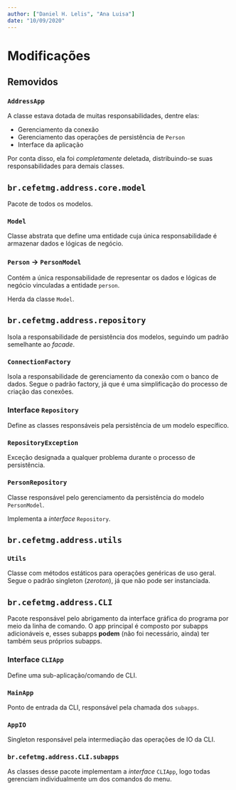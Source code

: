 ```yaml
---
author: ["Daniel H. Lelis", "Ana Luisa"]
date: "10/09/2020"
---
```



# Modificações

## Removidos

### `AddressApp`

A classe estava dotada de muitas responsabilidades, dentre elas:

- Gerenciamento da conexão
- Gerenciamento das operações de persistência de `Person`
- Interface da aplicação

Por conta disso, ela foi _completamente_ deletada, distribuindo-se suas responsabilidades para demais classes.

## `br.cefetmg.address.core.model`

Pacote de todos os modelos.

### `Model`

Classe abstrata que define uma entidade cuja única responsabilidade é armazenar dados e lógicas de negócio.

### `Person` -> `PersonModel`

Contém a única responsabilidade de representar os dados e lógicas de negócio vinculadas a entidade `person`.

Herda da classe `Model`.

## `br.cefetmg.address.repository`

Isola a responsabilidade de persistência dos modelos, seguindo um padrão semelhante ao _facade_.

### `ConnectionFactory`

Isola a responsabilidade de gerenciamento da conexão com o banco de dados. Segue o padrão factory, já que é uma simplificação do processo de criação das conexões.

### Interface `Repository`

Define as classes responsáveis pela persistência de um modelo específico.

### `RepositoryException`

Exceção designada a qualquer problema durante o processo de persistência.

### `PersonRepository`

Classe responsável pelo gerenciamento da persistência do modelo `PersonModel`.

Implementa a _interface_ `Repository`.

## `br.cefetmg.address.utils`

### `Utils`

Classe com métodos estáticos para operações genéricas de uso geral. Segue o padrão singleton (*zeroton*), já que não pode ser instanciada.

## `br.cefetmg.address.CLI`

Pacote responsável pelo abrigamento da interface gráfica do programa por meio da linha de comando. O app principal é composto por subapps adicionáveis e, esses subapps **podem** (não foi necessário, ainda) ter também seus próprios subapps.

### Interface `CLIApp`

Define uma sub-aplicação/comando de CLI.

### `MainApp`

Ponto de entrada da CLI, responsável pela chamada dos `subapps`. 

### `AppIO`

Singleton responsável pela intermediação das operações de IO da CLI.

### `br.cefetmg.address.CLI.subapps`

As classes desse pacote implementam a _interface_ `CLIApp`, logo todas gerenciam individualmente um dos comandos do menu.
